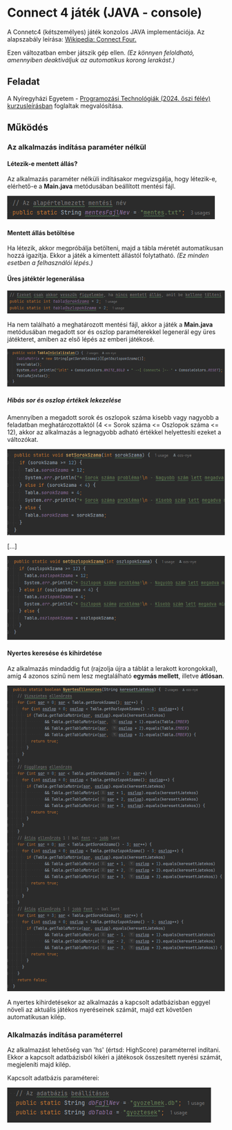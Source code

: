 
# Connect 4 játék (JAVA - console)
A Connetc4 (kétszemélyes) játék konzolos JAVA implementációja. Az alapszabály leírása: [Wikipedia: Connect Four.](https://hu.wikipedia.org/wiki/Connect_four)

Ezen változatban ember játszik gép ellen. *(Ez könnyen feloldható, amennyiben deaktiváljuk az automatikus korong lerakást.)*

## Feladat
A Nyíregyházi Egyetem - [Programozási Technológiák (2024. őszi félév) kurzusleírásban](docs/kurzusleiras.pdf)  foglaltak megvalósítása.

## Működés

### Az alkalmazás indítása paraméter nélkül

#### Létezik-e mentett állás?
Az alkalmazás paraméter nélküli indításakor megvizsgálja, hogy létezik-e, elérhető-e a **Main.java** metódusában beállított mentési fájl.

![mentesFajlNev](docs/mentesFajlNev.png "mentesFajlNev")

#### Mentett állás betöltése
Ha létezik, akkor megpróbálja betölteni, majd a tábla méretét automatikusan hozzá igazítja. Ekkor a játék a kimentett állástól folytatható. *(Ez minden esetben a felhasználói lépés.)*

#### Üres játéktér legenerálása
![tablaSorOszlop](docs/tablaSorOszlop.png "tablaSorOszlop")

Ha nem található a meghatározott mentési fájl, akkor a játék a **Main.java** metódusában megadott sor és oszlop paraméterekkel legenerál egy üres játékteret, amiben az első lépés az emberi játékosé.

![tablaInicializalas](docs/TablaInicializalas.png "tablaInicializalas")

##### Hibás sor és oszlop értékek lekezelése
Amennyiben a megadott sorok és oszlopok száma kisebb vagy nagyobb a feladatban meghatározottaktól (4 <= Sorok száma <= Oszlopok száma <= 12), akkor az alkalmazás a legnagyobb adható értékkel helyettesíti ezeket a változókat.

![tablaSorVizsgalat](docs/tablaSorVizsgalat.png "tablaSorOszlopVizsg")

[...]

![tablaOszlopVizsgalat](docs/tablaOszlopVizsgalat.png "tablaSorOszlopVizsg")

#### Nyertes keresése és kihirdetése
Az alkalmazás mindaddig fut (rajzolja újra a táblát a lerakott korongokkal), amíg 4 azonos színű nem lesz megtalálható **egymás mellett**, illetve **átlósan**. 

![NyertesEllenorzes](docs/NyertesEllenorzes.png "NyertesEllenorzes")

A nyertes kihirdetésekor az alkalmazás a kapcsolt adatbázisban eggyel növeli az aktuális játékos nyeréseinek számát, majd ezt követően automatikusan kilép.

### Alkalmazás indítása paraméterrel
Az alkalmazást lehetőség van 'hs' (értsd: HighScore) paraméterrel indítani.
Ekkor a kapcsolt adatbázisból kikéri a játékosok összesített nyerési számát, megjeleníti majd kilép.

Kapcsolt adatbázis paraméterei:

![dbBeallitasok](docs/dbBeallitasok.png "dbBeallitasok")
